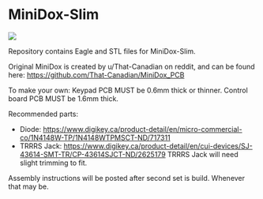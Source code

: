 # MiniDox-Slim

![](https://i.imgur.com/zRuFEFA.jpg)

Repository contains Eagle and STL files for MiniDox-Slim.

Original MiniDox is created by u/That-Canadian on reddit, and can be found here:
https://github.com/That-Canadian/MiniDox_PCB

To make your own:
Keypad PCB MUST be 0.6mm thick or thinner. Control board PCB MUST be 1.6mm thick.

Recommended parts:
- Diode: https://www.digikey.ca/product-detail/en/micro-commercial-co/1N4148W-TP/1N4148WTPMSCT-ND/717311
- TRRRS Jack: https://www.digikey.ca/product-detail/en/cui-devices/SJ-43614-SMT-TR/CP-43614SJCT-ND/2625179
TRRRS Jack will need slight trimming to fit.

Assembly instructions will be posted after second set is build. Whenever that may be.
